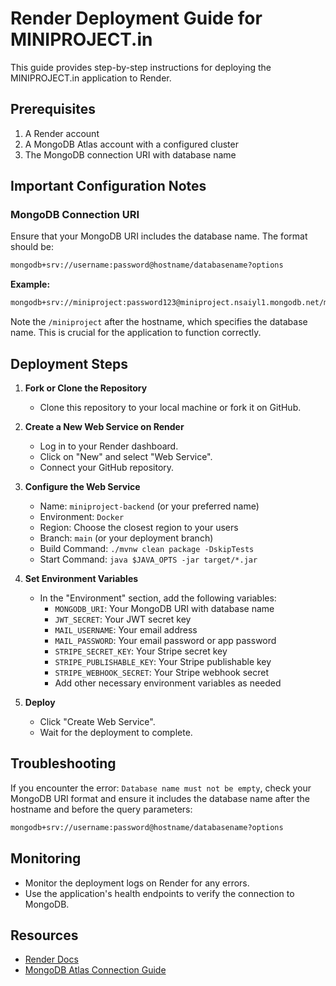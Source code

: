# Render Deployment Guide for MINIPROJECT.in

This guide provides step-by-step instructions for deploying the MINIPROJECT.in application to Render.

## Prerequisites

1. A Render account
2. A MongoDB Atlas account with a configured cluster
3. The MongoDB connection URI with database name

## Important Configuration Notes

### MongoDB Connection URI

Ensure that your MongoDB URI includes the database name. The format should be:

```bash
mongodb+srv://username:password@hostname/databasename?options
```

**Example:**

```bash
mongodb+srv://miniproject:password123@miniproject.nsaiyl1.mongodb.net/miniproject?retryWrites=true&w=majority
```

Note the `/miniproject` after the hostname, which specifies the database name. This is crucial for the application to function correctly.

## Deployment Steps

1. **Fork or Clone the Repository**
   - Clone this repository to your local machine or fork it on GitHub.

2. **Create a New Web Service on Render**
   - Log in to your Render dashboard.
   - Click on "New" and select "Web Service".
   - Connect your GitHub repository.

3. **Configure the Web Service**
   - Name: `miniproject-backend` (or your preferred name)
   - Environment: `Docker`
   - Region: Choose the closest region to your users
   - Branch: `main` (or your deployment branch)
   - Build Command: `./mvnw clean package -DskipTests`
   - Start Command: `java $JAVA_OPTS -jar target/*.jar`

4. **Set Environment Variables**
   - In the "Environment" section, add the following variables:
     - `MONGODB_URI`: Your MongoDB URI with database name
     - `JWT_SECRET`: Your JWT secret key
     - `MAIL_USERNAME`: Your email address
     - `MAIL_PASSWORD`: Your email password or app password
     - `STRIPE_SECRET_KEY`: Your Stripe secret key
     - `STRIPE_PUBLISHABLE_KEY`: Your Stripe publishable key
     - `STRIPE_WEBHOOK_SECRET`: Your Stripe webhook secret
     - Add other necessary environment variables as needed

5. **Deploy**
   - Click "Create Web Service".
   - Wait for the deployment to complete.

## Troubleshooting

If you encounter the error: `Database name must not be empty`, check your MongoDB URI format and ensure it includes the database name after the hostname and before the query parameters:

```bash
mongodb+srv://username:password@hostname/databasename?options
```

## Monitoring

- Monitor the deployment logs on Render for any errors.
- Use the application's health endpoints to verify the connection to MongoDB.

## Resources

- [Render Docs](https://render.com/docs)
- [MongoDB Atlas Connection Guide](https://docs.atlas.mongodb.com/connect-to-cluster/)